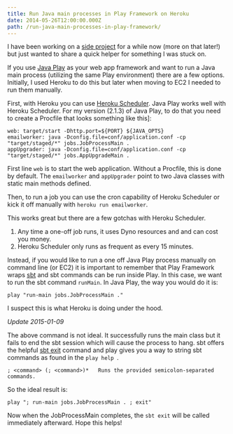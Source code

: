 ```yaml
---
title: Run Java main processes in Play Framework on Heroku
date: 2014-05-26T12:00:00.000Z
path: /run-java-main-processes-in-play-framework/
---
```


I have been working on a [side project] for a while now (more on that later!) but just wanted to share a quick helper for something I was stuck on.

If you use [Java Play] as your web app framework and want to run a Java main process (utilizing the same Play environment) there are a few options.  Initially, I used Heroku to do this but later when moving to EC2 I needed to run them manually.

First, with Heroku you can use [Heroku Scheduler].  Java Play works well with Heroku Scheduler.  For my version (2.1.3) of Java Play, to do that you need to create a Procfile that looks something like this]:

    web: target/start -Dhttp.port=${PORT} ${JAVA_OPTS}
    emailworker: java -Dconfig.file=conf/application.conf -cp "target/staged/*" jobs.JobProcessMain .
    appUpgrader: java -Dconfig.file=conf/application.conf -cp "target/staged/*" jobs.AppUpgradeMain .

First line `web` is to start the web application.  Without a Procfile, this is done by default.  The `emailworker` and `appUpgrader` point to two Java classes with static main methods defined.

Then, to run a job you can use the cron capability of Heroku Scheduler or kick it off manually with `heroku run emailworker`.

This works great but there are a few gotchas with Heroku Scheduler.

1. Any time a one-off job runs, it uses Dyno resources and and can cost you money.
2. Heroku Scheduler only runs as frequent as every 15 minutes.

Instead, if you would like to run a one off Java Play process manually on command line (or EC2) it is important to remember that Play Framework wraps [sbt] and sbt commands can be run inside Play.  In this case, we want to run the sbt command `runMain`.  In Java Play, the way you would do it is:

    play "run-main jobs.JobProcessMain ."

I suspect this is what Heroku is doing under the hood.

*Update 2015-01-09*

The above command is not ideal.  It successfully runs the main class but it fails to end the
sbt session which will cause the process to hang.  sbt offers the helpful [sbt exit] command and play gives you a way to string sbt commands as found in the `play help `.

	; <command> (; <command>)*   Runs the provided semicolon-separated commands.


So the ideal result is:

	play "; run-main jobs.JobProcessMain . ; exit"

Now when the JobProcessMain completes, the `sbt exit` will be called immediately afterward.  Hope this helps!

[side project]: https://zenbox.co
[Java Play]: http://www.playframework.com/
[Heroku Scheduler]: https://addons.heroku.com/scheduler
[sbt]: http://www.scala-sbt.org/
[sbt exit]: http://www.scala-sbt.org/0.13/docs/Command-Line-Reference.html
